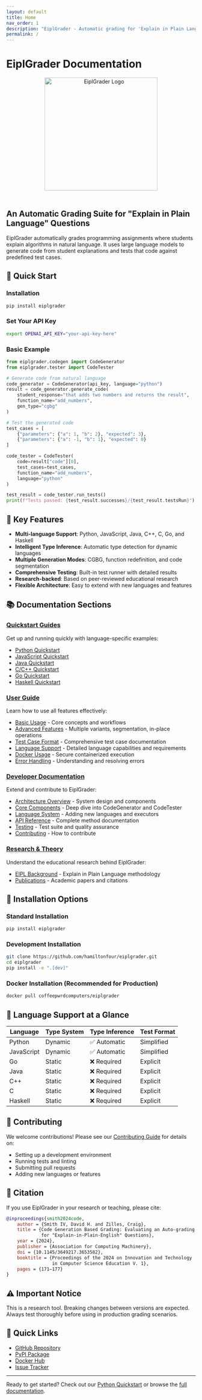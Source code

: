 ```yaml
---
layout: default
title: Home
nav_order: 1
description: "EiplGrader - Automatic grading for 'Explain in Plain Language' questions"
permalink: /
---
```


# EiplGrader Documentation

<div align="center">
    <img src="/assets/images/eiplgrader.png" alt="EiplGrader Logo" style="width: 300px; margin-bottom: 20px;">
</div>

## An Automatic Grading Suite for "Explain in Plain Language" Questions

EiplGrader automatically grades programming assignments where students explain algorithms in natural language. It uses large language models to generate code from student explanations and tests that code against predefined test cases.

## 🚀 Quick Start

### Installation

```bash
pip install eiplgrader
```

### Set Your API Key

```bash
export OPENAI_API_KEY="your-api-key-here"
```

### Basic Example

```python
from eiplgrader.codegen import CodeGenerator
from eiplgrader.tester import CodeTester

# Generate code from natural language
code_generator = CodeGenerator(api_key, language="python")
result = code_generator.generate_code(
    student_response="that adds two numbers and returns the result",
    function_name="add_numbers",
    gen_type="cgbg"
)

# Test the generated code
test_cases = [
    {"parameters": {"a": 1, "b": 2}, "expected": 3},
    {"parameters": {"a": -1, "b": 1}, "expected": 0}
]

code_tester = CodeTester(
    code=result["code"][0],
    test_cases=test_cases,
    function_name="add_numbers",
    language="python"
)

test_result = code_tester.run_tests()
print(f"Tests passed: {test_result.successes}/{test_result.testsRun}")
```

## 🎯 Key Features

- **Multi-language Support**: Python, JavaScript, Java, C++, C, Go, and Haskell
- **Intelligent Type Inference**: Automatic type detection for dynamic languages
- **Multiple Generation Modes**: CGBG, function redefinition, and code segmentation
- **Comprehensive Testing**: Built-in test runner with detailed results
- **Research-backed**: Based on peer-reviewed educational research
- **Flexible Architecture**: Easy to extend with new languages and features

## 📚 Documentation Sections

### [Quickstart Guides](quickstart/)
Get up and running quickly with language-specific examples:
- [Python Quickstart](quickstart/python.md)
- [JavaScript Quickstart](quickstart/javascript.md)
- [Java Quickstart](quickstart/java.md)
- [C/C++ Quickstart](quickstart/c-cpp.md)
- [Go Quickstart](quickstart/go.md)
- [Haskell Quickstart](quickstart/haskell.md)

### [User Guide](guide/)
Learn how to use all features effectively:
- [Basic Usage](guide/basic-usage.md) - Core concepts and workflows
- [Advanced Features](guide/advanced-features.md) - Multiple variants, segmentation, in-place operations
- [Test Case Format](guide/test-cases.md) - Comprehensive test case documentation
- [Language Support](guide/languages.md) - Detailed language capabilities and requirements
- [Docker Usage](guide/docker.md) - Secure containerized execution
- [Error Handling](guide/errors.md) - Understanding and resolving errors

### [Developer Documentation](developer/)
Extend and contribute to EiplGrader:
- [Architecture Overview](developer/architecture.md) - System design and components
- [Core Components](developer/components/) - Deep dive into CodeGenerator and CodeTester
- [Language System](developer/languages/) - Adding new languages and executors
- [API Reference](developer/api/) - Complete method documentation
- [Testing](developer/testing.md) - Test suite and quality assurance
- [Contributing](developer/contributing.md) - How to contribute

### [Research & Theory](research/)
Understand the educational research behind EiplGrader:
- [EIPL Background](research/eipl.md) - Explain in Plain Language methodology
- [Publications](research/publications.md) - Academic papers and citations

## 🔧 Installation Options

### Standard Installation
```bash
pip install eiplgrader
```

### Development Installation
```bash
git clone https://github.com/hamiltonfour/eiplgrader.git
cd eiplgrader
pip install -e ".[dev]"
```

### Docker Installation (Recommended for Production)
```bash
docker pull coffeepwrdcomputers/eiplgrader
```

## 🌟 Language Support at a Glance

| Language | Type System | Type Inference | Test Format |
|----------|-------------|----------------|-------------|
| Python | Dynamic | ✅ Automatic | Simplified |
| JavaScript | Dynamic | ✅ Automatic | Simplified |
| Go | Static | ❌ Required | Explicit |
| Java | Static | ❌ Required | Explicit |
| C++ | Static | ❌ Required | Explicit |
| C | Static | ❌ Required | Explicit |
| Haskell | Static | ❌ Required | Explicit |

## 🤝 Contributing

We welcome contributions! Please see our [Contributing Guide](developer/contributing.md) for details on:
- Setting up a development environment
- Running tests and linting
- Submitting pull requests
- Adding new languages or features

## 📖 Citation

If you use EiplGrader in your research or teaching, please cite:

```bibtex
@inproceedings{smith2024code,
    author = {Smith IV, David H. and Zilles, Craig},
    title = {Code Generation Based Grading: Evaluating an Auto-grading Mechanism 
             for "Explain-in-Plain-English" Questions},
    year = {2024},
    publisher = {Association for Computing Machinery},
    doi = {10.1145/3649217.3653582},
    booktitle = {Proceedings of the 2024 on Innovation and Technology 
                 in Computer Science Education V. 1},
    pages = {171–177}
}
```

## ⚠️ Important Notice

This is a research tool. Breaking changes between versions are expected. Always test thoroughly before using in production grading scenarios.

## 🔗 Quick Links

- [GitHub Repository](https://github.com/hamiltonfour/eiplgrader)
- [PyPI Package](https://pypi.org/project/eiplgrader/)
- [Docker Hub](https://hub.docker.com/r/coffeepwrdcomputers/eiplgrader)
- [Issue Tracker](https://github.com/hamiltonfour/eiplgrader/issues)

---

Ready to get started? Check out our [Python Quickstart](quickstart/python.md) or browse the [full documentation](guide/basic-usage.md).